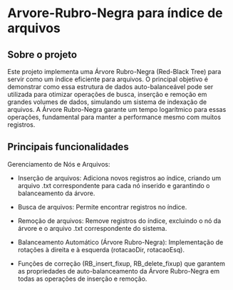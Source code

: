 # Arvore-Rubro-Negra para índice de arquivos

## Sobre o projeto

Este projeto implementa uma Árvore Rubro-Negra (Red-Black Tree) para servir como um índice eficiente para arquivos. O principal objetivo é demonstrar como essa estrutura de dados auto-balanceável pode ser utilizada para otimizar operações de busca, inserção e remoção em grandes volumes de dados, simulando um sistema de indexação de arquivos. A Árvore Rubro-Negra garante um tempo logarítmico para essas operações, fundamental para manter a performance mesmo com muitos registros.

## Principais funcionalidades

Gerenciamento de Nós e Arquivos:

- Inserção de arquivos: Adiciona novos registros ao índice, criando um arquivo .txt correspondente para cada nó inserido e garantindo o balanceamento da árvore.

- Busca de arquivos: Permite encontrar registros no índice.

- Remoção de arquivos: Remove registros do índice, excluindo o nó da árvore e o arquivo .txt correspondente do sistema.

- Balanceamento Automático (Árvore Rubro-Negra):
Implementação de rotações à direita e à esquerda (rotacaoDir, rotacaoEsq).

- Funções de correção (RB_insert_fixup, RB_delete_fixup) que garantem as propriedades de auto-balanceamento da Árvore Rubro-Negra em todas as operações de inserção e remoção.
